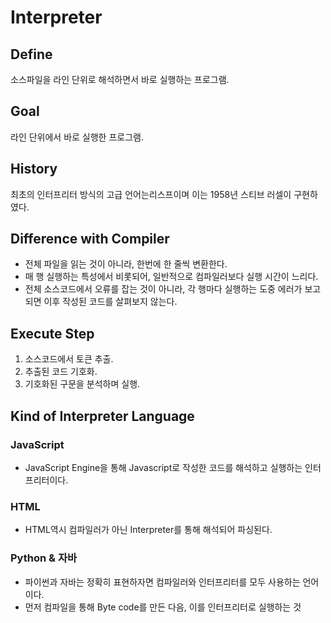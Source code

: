 # Interpreter

## Define
소스파일을 라인 단위로 해석하면서 바로 실행하는 프로그램.

## Goal
라인 단위에서 바로 실행한 프로그램.

## History
최초의 인터프리터 방식의 고급 언어는리스프이며 이는 1958년 스티브 러셀이 구현하였다.

## Difference with Compiler
- 전체 파일을 읽는 것이 아니라, 한번에 한 줄씩 변환한다.
- 매 행 실행하는 특성에서 비롯되어, 일반적으로 컴파일러보다 실행 시간이 느리다.
- 전체 소스코드에서 오류를 잡는 것이 아니라, 각 행마다 실행하는 도중 에러가 보고되면 이후 작성된 코드를 살펴보지 않는다.

## Execute Step
1. 소스코드에서 토큰 추출.
2. 추출된 코드 기호화.
3. 기호화된 구문을 분석하며 실행.

## Kind of Interpreter Language
### JavaScript
- JavaScript Engine을 통해 Javascript로 작성한 코드를 해석하고 실행하는 인터프리터이다.
### HTML
- HTML역시 컴파일러가 아닌 Interpreter를 통해 해석되어 파싱된다.
### Python & 자바
- 파이썬과 자바는 정확히 표현하자면 컴파일러와 인터프리터를 모두 사용하는 언어이다.
- 먼저 컴파일을 통해 Byte code를 만든 다음, 이를 인터프리터로 실행하는 것
